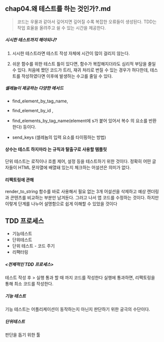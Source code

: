 ## chap04.왜 테스트를 하는 것인가?.md

> 코드는 우물과 같아서 깊어지면 깊어질 수록 복잡한 오류들이 생성된다. TDD는 작업 효율을 올려주고 쉴 수 있는 시간을 제공한다.

##### 시시한 테스트까지 해야되나?

1. 시시한 테스트라면 테스트 작성 자체에 시간이 많이 걸리지 않는다. 

2. 쉬운 함수를 위한 테스트 틀이 있다면, 함수가 복잡해지더라도 심리적 부담을 줄일 수 있다. 처음에 짰던 코드가 트리, 재귀 처리로 번질 수 있는 경우가 허다한데, 테스트를 작성하였다면 이후에 발생하는 수고를 줄일 수 있다.

##### 셀레늄이 제공하는 다양한 메서드

- find_element_by_tag_name, 
- find_element_by_id , 
- find_elements_by_tag_name(element에 s가 붙어 있어서 복수 의 요소를 반환한다) 등이다. 

- send_keys (셀레늄의 입력 요소를 타이핑하는 방법)

#### 상수는 테스트 하지마라 는 규칙과 탈출구로 사용할 템플릿

단위 테스트는 로직이나 흐름 제어, 설정 등을 테스트하기 위한 것이다. 정확히 어떤 글자들이 HTML 문자열에 배열돼 있는지 체크하는 어설션은 의미가 없다.

#### 리팩토링에 관해 

render_to_string 함수를 바로 사용해서 필요 없는 3개 어설션을 삭제하고 예상 렌더링과 콘텐츠를 비교하는 부분만 남겨둔다. 그러고 나서 앱 코드를 수정하는 것이다. 하지만 이렇게 단계를 나누어 설명함으로 쉽게 이해할 수 있었을 것이다

## TDD 프로세스

- 기능테스트
- 단위테스트
- 단위 테스트 - 코드 주기
- 리팩터링

##### <전체적인 TDD 프로세스>

테스트 작성 후 > 실행 통과 할 때 까지 코드를 작성한다
실행에 통과하면, 리팩토링을 통해 최소 코드를 작성한다. 


##### 기능 테스트

기능 테스트는 어플리케이션이 동작하는지 아닌지 판단하기 위한 궁극의 수단이다. 

##### 단위테스트

판단을 돕기 위한 툴 